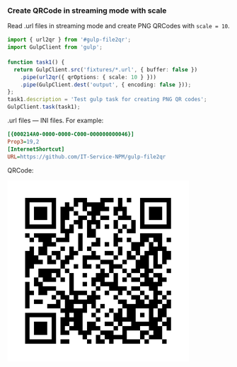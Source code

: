 ### Create QRCode in streaming mode with scale

Read .url files in streaming mode
and create PNG QRCodes with `scale = 10`.

```typescript file=./gulpfile.ts
import { url2qr } from '#gulp-file2qr';
import GulpClient from 'gulp';

function task1() {
  return GulpClient.src('fixtures/*.url', { buffer: false })
    .pipe(url2qr({ qrOptions: { scale: 10 } }))
    .pipe(GulpClient.dest('output', { encoding: false }));
};
task1.description = 'Test gulp task for creating PNG QR codes';
GulpClient.task(task1);

```

.url files — INI files. For example:

```ini file=./fixtures/test-file.url
[{000214A0-0000-0000-C000-000000000046}]
Prop3=19,2
[InternetShortcut]
URL=https://github.com/IT-Service-NPM/gulp-file2qr
```

QRCode:

[![QRCode](./output/test-file.png)](./output/test-file.png)
